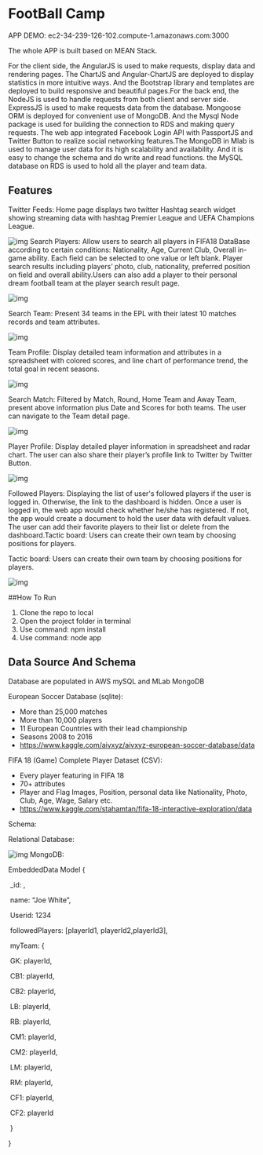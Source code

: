 # FootBall Camp
APP DEMO: ec2-34-239-126-102.compute-1.amazonaws.com:3000

The whole APP is built based on MEAN Stack. 

For the client side, the AngularJS is used to make requests, display data and rendering pages. The ChartJS and Angular-ChartJS are deployed to display statistics in more intuitive ways. And the Bootstrap library and templates are deployed to build responsive and beautiful pages.For the back end, the NodeJS is used to handle requests from both client and server side. ExpressJS is used to make requests data from the database. Mongoose ORM is deployed for convenient use of MongoDB. And the Mysql Node package is used for building the connection to RDS and making query requests. The web app integrated Facebook Login API with PassportJS and Twitter Button to realize social networking features.The MongoDB in Mlab is used to manage user data for its high scalability and availability. And it is easy to change the schema and do write and read functions. the MySQL database on RDS is used to hold all the player and team data. 

## Features

Twitter Feeds: Home page displays two twitter Hashtag search widget showing streaming data with hashtag Premier League and UEFA Champions League.

![img](readmeImage/Picture1.png)
Search Players: Allow users to search all players in FIFA18 DataBase according to certain conditions: Nationality, Age,  Current Club, Overall in-game ability. Each field can be selected to one value or left blank. Player search results including players’ photo, club, nationality, preferred position on field and overall ability.Users can also add a player to their personal dream football team at the player search result page.

![img](readmeImage/Picture2.png)

Search Team: Present 34 teams in the EPL with their latest 10 matches records and team attributes.

![img](readmeImage/picture3.png)

Team Profile: Display detailed team information and attributes in a spreadsheet with colored scores, and line chart of performance trend, the total goal in recent seasons. 

![img](readmeImage/picture4.png)

Search Match: Filtered by Match, Round, Home Team and Away Team, present above information plus Date and Scores for both teams. The user can navigate to the Team detail page.

![img](readmeImage/picture5.png)

Player Profile: Display detailed player information in spreadsheet and radar chart. The user can also share their player’s profile link to Twitter by Twitter Button.

![img](readmeImage/picture6.png)

Followed Players: Displaying the list of user's followed players if the user is logged in. Otherwise, the link to the dashboard is hidden. Once a user is logged in, the web app would check whether he/she has registered. If not, the app would create a document to hold the user data with default values. The user can add their favorite players to their list or delete from the dashboard.Tactic board: Users can create their own team by choosing positions for players.

Tactic board: Users can create their own team by choosing positions for players.

![img](readmeImage/picture7.png)

##How To Run

1. Clone the repo to local
2. Open the project folder in terminal
3. Use command: npm install
4. Use command: node app

## Data Source And Schema

Database are populated in AWS mySQL and MLab MongoDB

European Soccer Database (sqlite):

- More than 25,000 matches
- More than 10,000 players
- 11 European Countries with their lead championship
- Seasons 2008 to 2016
- https://www.kaggle.com/aivxyz/aivxyz-european-soccer-database/data

FIFA 18 (Game) Complete Player Dataset (CSV):

- Every player featuring in FIFA 18
- 70+ attributes
- Player and Flag Images, Position, personal data like Nationality, Photo, Club, Age, Wage, Salary etc.
- https://www.kaggle.com/stahamtan/fifa-18-interactive-exploration/data

Schema:

Relational Database:

![img](readmeImage/picture8.png)
MongoDB:

EmbeddedData Model {

​            _id: <ObjectId>,

​            name:  “Joe White”,

​            Userid: 1234

​            followedPlayers: [playerId1, playerId2,playerId3],

​            myTeam: {

​                        GK: playerId, 

​                        CB1: playerId,

​                        CB2: playerId, 

​                        LB: playerId,

​                        RB: playerId,

​                        CM1: playerId,

​                        CM2: playerId,

​                        LM: playerId,

​                        RM: playerId,

​                        CF1: playerId,

​                        CF2: playerId

​	}

}